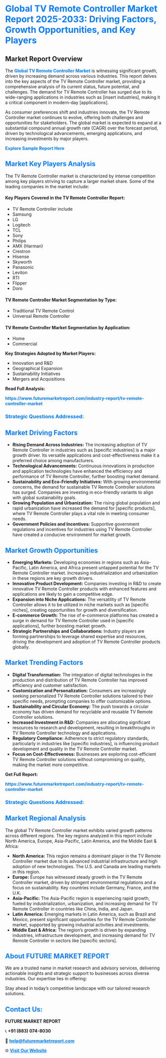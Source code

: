 <h1 style="color: #007BFF;">Global TV Remote Controller Market Report 2025-2033: Driving Factors, Growth Opportunities, and Key Players</h1>

<section id="overview">
<h2>Market Report Overview</h2>
<p>The <a href="https://www.futuremarketreport.com/industry-report/tv-remote-controller-market" style="color: #007BFF; text-decoration: none;"><strong>Global TV Remote Controller Market</strong></a> is witnessing significant growth, driven by increasing demand across various industries. This report delves into the key aspects of the TV Remote Controller market, providing a comprehensive analysis of its current status, future potential, and challenges. The demand for TV Remote Controller has surged due to its wide-ranging applications in industries such as [insert industries], making it a critical component in modern-day [applications].</p>
<p>As consumer preferences shift and industries innovate, the TV Remote Controller market continues to evolve, offering both challenges and opportunities for stakeholders. The global market is expected to expand at a substantial compound annual growth rate (CAGR) over the forecast period, driven by technological advancements, emerging applications, and increasing investments by major players.</p>
</section>

<section id="overview">
<p><a href="https://www.futuremarketreport.com/request-sample/reportId=96748" style="color: #007BFF; text-decoration: none;"><strong>Explore Sample Report Here</strong></a></p>
</section>

<section id="key-players">
<h2 style="color: #007BFF;">Market Key Players Analysis</h2>
<p>The TV Remote Controller market is characterized by intense competition among key players striving to capture a larger market share. Some of the leading companies in the market include:</p>
<h4>Key Players Covered in the TV Remote Controller Report:</h4>
<ul><li>TV Remote Controller include</li><li>Samsung</li><li>LG</li><li>Logitech</li><li>TCL</li><li>Sony</li><li>Philips</li><li>AMX (Harman)</li><li>Crestron</li><li>Hisense</li><li>Skyworth</li><li>Panasonic</li><li>Leviton</li><li>RTI</li><li>Flipper</li><li>Doro</li></ul>
<h4>TV Remote Controller Market Segmentation by Type:</h4>
<ul><li>Traditional TV Remote Control</li><li>Universal Remote Controller</li></ul>

<h4>TV Remote Controller Market Segmentation by Application:</h4>
<ul><li>Home</li><li>Commercial</li></ul>
<p><strong>Key Strategies Adopted by Market Players:</strong></p>
<ul>
<li>Innovation and R&D</li>
<li>Geographical Expansion</li>
<li>Sustainability Initiatives</li>
<li>Mergers and Acquisitions</li>
</ul>
</section>

<section>
<p><strong>Read Full Analysis: </strong></p><a href="https://www.futuremarketreport.com/industry-report/tv-remote-controller-market" style="color: #007BFF; text-decoration: none;"><strong>https://www.futuremarketreport.com/industry-report/tv-remote-controller-market</strong></a>
<h3 style="color: #007BFF;">Strategic Questions Addressed:</h3>
</section>

<section id="driving-factors">
<h2 style="color: #007BFF;">Market Driving Factors</h2>
<ul>
<li><strong>Rising Demand Across Industries:</strong> The increasing adoption of TV Remote Controller in industries such as [specific industries] is a major growth driver. Its versatile applications and cost-effectiveness make it a preferred choice among manufacturers.</li>
<li><strong>Technological Advancements:</strong> Continuous innovations in production and application technologies have enhanced the efficiency and performance of TV Remote Controller, further boosting market demand.</li>
<li><strong>Sustainability and Eco-Friendly Initiatives:</strong> With growing environmental concerns, the demand for sustainable TV Remote Controller solutions has surged. Companies are investing in eco-friendly variants to align with global sustainability goals.</li>
<li><strong>Growing Population and Urbanization:</strong> The rising global population and rapid urbanization have increased the demand for [specific products], where TV Remote Controller plays a vital role in meeting consumer needs.</li>
<li><strong>Government Policies and Incentives:</strong> Supportive government regulations and incentives for industries using TV Remote Controller have created a conducive environment for market growth.</li>
</ul>
</section>

<section id="growth-opportunities">
<h2 style="color: #007BFF;">Market Growth Opportunities</h2>
<ul>
<li><strong>Emerging Markets:</strong> Developing economies in regions such as Asia-Pacific, Latin America, and Africa present untapped potential for the TV Remote Controller market. Increasing industrialization and urbanization in these regions are key growth drivers.</li>
<li><strong>Innovative Product Development:</strong> Companies investing in R&D to create innovative TV Remote Controller products with enhanced features and applications are likely to gain a competitive edge.</li>
<li><strong>Expansion into Niche Applications:</strong> The versatility of TV Remote Controller allows it to be utilized in niche markets such as [specific niches], creating opportunities for growth and diversification.</li>
<li><strong>E-commerce Growth:</strong> The rise of e-commerce platforms has created a surge in demand for TV Remote Controller used in [specific applications], further boosting market growth.</li>
<li><strong>Strategic Partnerships and Collaborations:</strong> Industry players are forming partnerships to leverage shared expertise and resources, driving the development and adoption of TV Remote Controller products globally.</li>
</ul>
</section>

<section id="trending-factors">
<h2 style="color: #007BFF;">Market Trending Factors</h2>
<ul>
<li><strong>Digital Transformation:</strong> The integration of digital technologies in the production and distribution of TV Remote Controller has improved efficiency and customer satisfaction.</li>
<li><strong>Customization and Personalization:</strong> Consumers are increasingly seeking personalized TV Remote Controller solutions tailored to their specific needs, prompting companies to offer customizable options.</li>
<li><strong>Sustainability and Circular Economy:</strong> The push towards a circular economy has driven demand for recyclable and reusable TV Remote Controller solutions.</li>
<li><strong>Increased Investment in R&D:</strong> Companies are allocating significant resources to research and development, resulting in breakthroughs in TV Remote Controller technology and applications.</li>
<li><strong>Regulatory Compliance:</strong> Adherence to strict regulatory standards, particularly in industries like [specific industries], is influencing product development and quality in the TV Remote Controller market.</li>
<li><strong>Focus on Cost-Effectiveness:</strong> Businesses are exploring cost-efficient TV Remote Controller solutions without compromising on quality, making the market more competitive.</li>
</ul>
</section>

<section>
<p><strong>Get Full Report: </strong></p><a href="https://www.futuremarketreport.com/industry-report/tv-remote-controller-market" style="color: #007BFF; text-decoration: none;"><strong>https://www.futuremarketreport.com/industry-report/tv-remote-controller-market</strong></a>
<h3 style="color: #007BFF;">Strategic Questions Addressed:</h3>
</section>


<section id="regional-analysis">
<h2 style="color: #007BFF;">Market Regional Analysis</h2>
<p>The global TV Remote Controller market exhibits varied growth patterns across different regions. The key regions analyzed in this report include North America, Europe, Asia-Pacific, Latin America, and the Middle East & Africa:</p>
<ul>
<li><strong>North America:</strong> This region remains a dominant player in the TV Remote Controller market due to its advanced industrial infrastructure and high adoption of new technologies. The U.S. and Canada are leading markets in this region.</li>
<li><strong>Europe:</strong> Europe has witnessed steady growth in the TV Remote Controller market, driven by stringent environmental regulations and a focus on sustainability. Key countries include Germany, France, and the U.K.</li>
<li><strong>Asia-Pacific:</strong> The Asia-Pacific region is experiencing rapid growth, fueled by industrialization, urbanization, and increasing demand for TV Remote Controller in countries like China, India, and Japan.</li>
<li><strong>Latin America:</strong> Emerging markets in Latin America, such as Brazil and Mexico, present significant opportunities for the TV Remote Controller market, supported by growing industrial activities and investments.</li>
<li><strong>Middle East & Africa:</strong> The region’s growth is driven by expanding industries, infrastructure development, and increasing demand for TV Remote Controller in sectors like [specific sectors].</li>
</ul>
</section>

<footer>
<h2 style="color: #007BFF;">About FUTURE MARKET REPORT</h2>
<p>We are a trusted name in market research and advisory services, delivering actionable insights and strategic support to businesses across diverse industries. Our expertise lies in offering:</p>

<p>Stay ahead in today’s competitive landscape with our tailored research solutions.</p>

<h2 style="color: #007BFF;">Contact Us:</h2>
<p><strong>FUTURE MARKET REPORT</strong></p>
<p>📞 <strong>+91 (883) 074-8030</strong></p>
<p>📧 <strong><a href="mailto:help@futuremarketreport.com" style="color: #007BFF;">help@futuremarketreport.com</a></strong></p>
<p>🌐 <strong><a href="https://www.futuremarketreport.com/" style="color: #007BFF;">Visit Our Website</a></strong></p>
</footer>